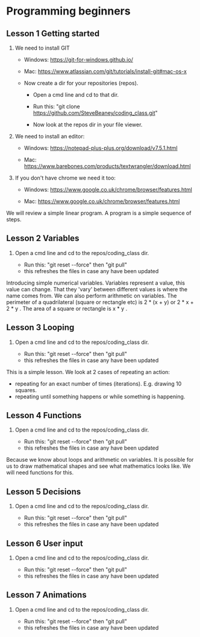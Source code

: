 # Programming beginners
## Lesson 1 Getting started
1. We need to install GIT

   * Windows:
https://git-for-windows.github.io/

   * Mac:
https://www.atlassian.com/git/tutorials/install-git#mac-os-x

   * Now create a dir for your repositories (repos). 

     - Open a cmd line and cd to that dir.

     - Run this: "git clone 
https://github.com/SteveBeaney/coding_class.git"

     - Now look at the repos dir in your file viewer.  

2. We need to install an editor:

   * Windows: https://notepad-plus-plus.org/download/v7.5.1.html

   * Mac: https://www.barebones.com/products/textwrangler/download.html

3. If you don't have chrome we need it too:

   * Windows: https://www.google.co.uk/chrome/browser/features.html

   * Mac: https://www.google.co.uk/chrome/browser/features.html

We will review a simple linear program. A program is a simple sequence of steps. 
## Lesson 2 Variables
1. Open a cmd line and cd to the repos/coding_class dir.

     - Run this: "git reset --force" then "git pull"
     - this refreshes the files in case any have been updated

Introducing simple numerical variables. Variables represent a value, 
this value can change.
That they 'vary' between different values is where the name comes from. 
We can also perform arithmetic on variables.
The perimeter of a quadrilateral (square or rectangle etc) is 2 * (x + y) or 2 * x + 2 * y . The area of a square or rectangle is x * y .

## Lesson 3 Looping
1. Open a cmd line and cd to the repos/coding_class dir.

     - Run this: "git reset --force" then "git pull"
     - this refreshes the files in case any have been updated

This is a simple lesson. We look at 2 cases of repeating an action: 
- repeating for an exact number of times (iterations). E.g. drawing 10 squares.
- repeating until something happens or while something is happening.

## Lesson 4 Functions
1. Open a cmd line and cd to the repos/coding_class dir.

     - Run this: "git reset --force" then "git pull"
     - this refreshes the files in case any have been updated

Because we know about loops and arithmetic on variables. It is possible for us to draw mathematical shapes and see what mathematics looks like. We will need functions for this.

## Lesson 5 Decisions
1. Open a cmd line and cd to the repos/coding_class dir.

     - Run this: "git reset --force" then "git pull"
     - this refreshes the files in case any have been updated

## Lesson 6 User input
1. Open a cmd line and cd to the repos/coding_class dir.

     - Run this: "git reset --force" then "git pull"
     - this refreshes the files in case any have been updated
## Lesson 7 Animations
1. Open a cmd line and cd to the repos/coding_class dir.

     - Run this: "git reset --force" then "git pull"
     - this refreshes the files in case any have been updated
